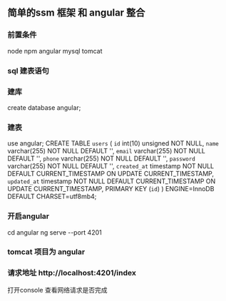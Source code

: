 ## 简单的ssm 框架 和 angular 整合

### 前置条件
node npm angular mysql tomcat 

### sql 建表语句
### 建库
create database angular;

### 建表
use angular;
CREATE TABLE `users` (
  `id` int(10) unsigned NOT NULL,
  `name` varchar(255) NOT NULL DEFAULT '',
  `email` varchar(255) NOT NULL DEFAULT '',
  `phone` varchar(255) NOT NULL DEFAULT '',
  `password` varchar(255) NOT NULL DEFAULT '',
  `created_at` timestamp NOT NULL DEFAULT CURRENT_TIMESTAMP ON UPDATE CURRENT_TIMESTAMP,
  `updated_at` timestamp NOT NULL DEFAULT CURRENT_TIMESTAMP ON UPDATE CURRENT_TIMESTAMP,
  PRIMARY KEY (`id`)
) ENGINE=InnoDB DEFAULT CHARSET=utf8mb4;  

### 开启angular 
cd angular
ng serve --port 4201

### tomcat 项目为 angular

### 请求地址 http://localhost:4201/index
打开console 查看网络请求是否完成


